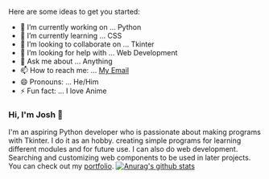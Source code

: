 <!--### Hi there 👋
### Here is what I working on...-->

<!--
**mercado-joshua/mercado-joshua** is a ✨ _special_ ✨ repository because its `README.md` (this file) appears on your GitHub profile.
-->

Here are some ideas to get you started:

- 🔭 I’m currently working on ... Python
- 🌱 I’m currently learning ... CSS
- 👯 I’m looking to collaborate on ... Tkinter
- 🤔 I’m looking for help with ... Web Development
- 💬 Ask me about ... Anything
- 📫 How to reach me: ... [My Email](mercado.joshua.web@gmail.com)
- 😄 Pronouns: ... He/Him
- ⚡ Fun fact: ... I love Anime

<!-- https://arturssmirnovs.github.io/github-profile-readme-generator/ -->
### Hi, I'm Josh 👋

I'm an aspiring Python developer who is passionate about making programs with Tkinter. I do it as an hobby. creating simple programs for learning different modules and for future use. I can also do web development. Searching and customizing web components to be used in later projects. You can check out my [portfolio](https://mercado-joshua.github.io/).
[![Anurag's github stats](https://github-readme-stats.vercel.app/api?username=mercado-joshua)](https://github.com/anuraghazra/github-readme-stats)
